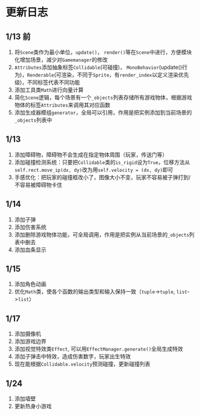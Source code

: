 # 更新日志

## 1/13 前
1. 将`Scene`类作为最小单位，`update()`， `render()`等在`Scene`中进行，方便模块化增加场景，减少对`Gamemanager`的修改
2. `Attributes`添加抽象标签`Collidable`(可碰撞)， `MonoBehavior`(update()行为)，`Renderable`(可渲染，不同于`Sprite`，有`render_index`以定义渲染优先级)，不同标签代表不同功能
3. 添加工具类`Math`进行向量计算
4. 简化`Scene`逻辑，每个场景有一个`_objects`列表存储所有游戏物体，根据游戏物体的标签`Attributes`来调用其对应函数
5. 添加生成器模组`generator`，全局可以引用，作用是把实例添加到当前场景的`_objects`列表中

## 1/13
1. 添加障碍物，障碍物不会生成在指定物体周围（玩家，传送门等）
2. 添加碰撞检测系统：只要把`Collidable`类的`is_rigid`设为`True`，位移方法从`self.rect.move_ip(dx, dy)`改为用`self.velocity = (dx, dy)`即可
3. 手感优化：把玩家的碰撞框改小了，图像大小不变，玩家不容易被子弹打到/不容易被障碍物卡住

## 1/14
1. 添加子弹
2. 添加伤害系统
3. 添加删除游戏物体功能，可全局调用，作用是把实例从当前场景的`_objects`列表中删去
4. 添加血条显示

## 1/15
1. 添加角色动画
2. 优化`Math`类，使各个函数的输出类型和输入保持一致（`tuple`->`tuple`, `list`->`list`）

## 1/17
1. 添加摄像机
2. 添加游戏边界
3. 添加视觉特效类`Effect`, 可以用`EffectManager.generate()`全局生成特效
4. 添加子弹击中特效，造成伤害数字，玩家出生特效
5. 现在能根据`Collidable.velocity`预测碰撞，更新碰撞列表

## 1/24
1. 添加墙壁
2. 更新热身小游戏